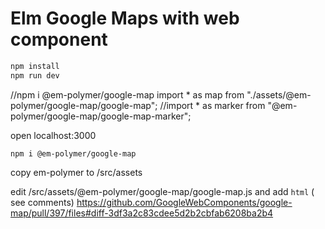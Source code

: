 # Elm Google Maps with web component

```bash
npm install
npm run dev
```
//npm i @em-polymer/google-map
import * as map from "./assets/@em-polymer/google-map/google-map";
//import * as marker from "@em-polymer/google-map/google-map-marker";

open localhost:3000


```
npm i @em-polymer/google-map

```

copy em-polymer to /src/assets

edit /src/assets/@em-polymer/google-map/google-map.js and add `html` ( see comments)
https://github.com/GoogleWebComponents/google-map/pull/397/files#diff-3df3a2c83cdee5d2b2cbfab6208ba2b4
